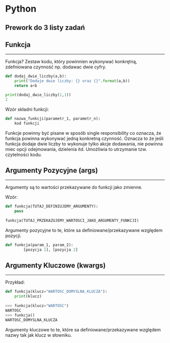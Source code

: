 
# Python
## Prework do 3 listy zadań 

## Funkcja

---

Funkcja? Zestaw kodu, który powinnien wykonywać konkrętną, zdefniowana czynność np. dodawac dwie cyfry.

```python
def dodaj_dwie_liczby(a,b):
    print("Dodaje dwie liczby: {} oraz {}".format(a,b))
    return a+b

print(dodaj_dwie_liczby(1,1))
2

```

Wzór składni funkcji:

```python
def nazwa_funkcji(parametr_1, parametr_n):
    kod funkcji
```

Funkcje powinny być pisane w sposób single responsibility co oznacza, że funkcja powinna wykonywać jedną konkretną czynność. Oznacza to że jeśli funkcja dodaje dwie liczby to wykonuje tylko akcje dodawania, nie powinna miec opcji odejmowania, dzielenia itd. Umożliwia to utrzymanie tzw. czytelności kodu.

## Argumenty Pozycyjne (args)

---

Argumenty są to wartości przekazywane do funkcji jako zmienne. 

Wzór:

```python
def funkcja(TUTAJ_DEFINIUJEMY_ARGUMENTY):
    pass
    
funkcja(TUTAJ_PRZEKAZUJEMY_WARTOSCI_JAKO_ARGUMENTY_FUNKCJI)

```

Argumenty pozycyjne to te, które sa definiowane/przekazywane względem pozycji.

```python
def funkcja(param_1, param_2):   
        [pozycja 1], [pozycja 2]
```



## Argumenty Kluczowe (kwargs)

---

Przykład:

```python
def funkcja(klucz="WARTOSC_DOMYSLNA_KLUCZA"):
    print(klucz)
    
>>> funkcja(klucz="WARTOSC")
WARTOSC
>>> funkcja()
WARTOSC_DOMYSLNA_KLUCZA

```

Argumenty kluczowe to te, które sa definiowane/przekazywane względem nazwy tak jak klucz w słowniku.
